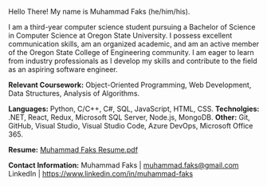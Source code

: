 Hello There! My name is Muhammad Faks (he/him/his).

I am a third-year computer science student pursuing a Bachelor of Science in Computer Science at Oregon State University. I possess excellent communication skills, am an organized academic, and am an active member of the Oregon State College of Engineering community. I am eager to learn from industry professionals as I develop my skills and contribute to the field as an aspiring software engineer.

**Relevant Coursework:** Object-Oriented Programming, Web Development, Data Structures, Analysis of Algorithms.

**Languages:** Python, C/C++, C#, SQL, JavaScript, HTML, CSS.
**Technolgies:** .NET, React, Redux, Microsoft SQL Server, Node.js, MongoDB.
**Other:** Git, GitHub, Visual Studio, Visual Studio Code, Azure DevOps, Microsoft Office 365.

**Resume:** 
[Muhammad Faks Resume.pdf](https://github.com/mfaks/mfaks/files/12705164/Muhammad.Faks.Resume.pdf)

**Contact Information:**
Muhammad Faks | muhammad.faks@gmail.com
LinkedIn | https://www.linkedin.com/in/muhammad-faks
